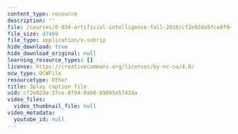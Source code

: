 ```yaml
---
content_type: resource
description: ''
file: /courses/6-034-artificial-intelligence-fall-2010/cf2e02da5fce8f940ab0b9095e57419a_PNKj529yY5c.srt
file_size: 47469
file_type: application/x-subrip
hide_download: true
hide_download_original: null
learning_resource_types: []
license: https://creativecommons.org/licenses/by-nc-sa/4.0/
ocw_type: OCWFile
resourcetype: Other
title: 3play caption file
uid: cf2e02da-5fce-8f94-0ab0-b9095e57419a
video_files:
  video_thumbnail_file: null
video_metadata:
  youtube_id: null
---
```

